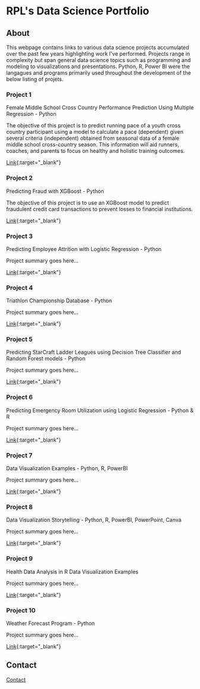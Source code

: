 # RPL's Data Science Portfolio

## About
This webpage contains links to various data science projects accumulated over the past few years highlighting work I've performed. Projects range in complexity but span general data science topics such as programming and modeling to visualizations and presentations. Python, R, Power BI were the langagues and programs primarily used throughout the development of the below listing of projets.

### Project 1
Female Middle School Cross Country Performance Prediction Using Multiple Regression - Python  
  
The objective of this project is to predict running pace of a youth cross country participant using a model to calculate a pace (dependent) given several criteria (independent) obtained from seasonal data of a female middle school cross-country season. This information will aid runners, coaches, and parents to focus on healthy and holistic training outcomes.  

[Link](https://github.com/rplong402/portfolio/tree/main/Project_01){:target="_blank"}  

### Project 2
Predicting Fraud with XGBoost - Python  
  
The objective of this project is to use an XGBoost model to predict fraudulent credit card transactions to prevent losses to financial institutions.  
  
[Link](https://github.com/rplong402/portfolio/tree/main/Project_02){:target="_blank"}

### Project 3
Predicting Employee Attrition with Logistic Regression - Python  

Project summary goes here...  

[Link](https://github.com/rplong402/portfolio/tree/main/Project_03){:target="_blank"}

### Project 4
Triathlon Championship Database - Python  

Project summary goes here...  

[Link](https://github.com/rplong402/portfolio/tree/main/Project_04){:target="_blank"}

### Project 5
Predicting StarCraft Ladder Leagues using Decision Tree Classifier and Random Forest models - Python  

Project summary goes here...  

[Link](https://github.com/rplong402/portfolio/tree/main/Project_05){:target="_blank"}

### Project 6
Predicting Emergency Room Utilization using Logistic Regression - Python & R  

Project summary goes here...  

[Link](https://github.com/rplong402/portfolio/tree/main/Project_06){:target="_blank"}

### Project 7
Data Visualization Examples - Python, R, PowerBI  

Project summary goes here...  

[Link](https://github.com/rplong402/portfolio/tree/main/Project_07){:target="_blank"}

### Project 8
Data Visualization Storytelling - Python, R, PowerBI, PowerPoint, Canva  

Project summary goes here...  

[Link](https://github.com/rplong402/portfolio/tree/main/Project_08){:target="_blank"}

### Project 9
Health Data Analysis in R Data Visualization Examples  

Project summary goes here...  

[Link](https://github.com/rplong402/portfolio/tree/main/Project_09){:target="_blank"}

### Project 10
Weather Forecast Program - Python  

Project summary goes here...  

[Link](https://github.com/rplong402/portfolio/tree/main/Project_10){:target="_blank"}



## Contact   
[Contact](mailto:rlong@my365.bellevue.edu)
